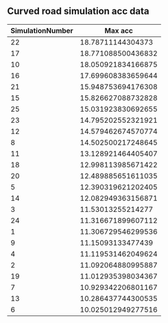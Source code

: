 ## Curved road simulation acc data

|SimulationNumber|Max acc| 
|---|---|
|22|18.78711144304373|
|17|18.771088500436832|
|10|18.050921834166875|
|16|17.699608383659644|
|21|15.948753694176308|
|15|15.826627088732828|
|25|15.031923830692655|
|23|14.795202552321921|
|12|14.579462674570774|
|8|14.502500217248645|
|11|13.128921464405407|
|18|12.998113985671422|
|20|12.489885651611035|
|5|12.390319621202405|
|14|12.082949363156871|
|3|11.53013255214277|
|24|11.316671899607112|
|1|11.306729546299536|
|9|11.15093133477439|
|4|11.119531462049624|
|2|11.092064880995887|
|19|11.012935398034367|
|7|10.929342206801167|
|13|10.286437744300535|
|6|10.025012949277516|
